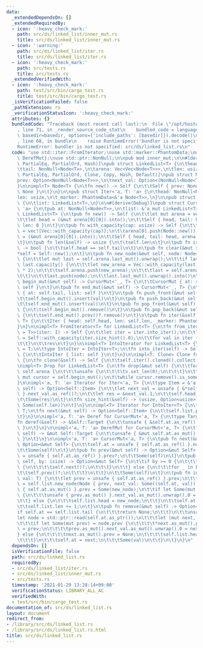 ```yaml
---
data:
  _extendedDependsOn: []
  _extendedRequiredBy:
  - icon: ':heavy_check_mark:'
    path: src/ds/linked_list/inner_mut.rs
    title: src/ds/linked_list/inner_mut.rs
  - icon: ':warning:'
    path: src/ds/linked_list/iter.rs
    title: src/ds/linked_list/iter.rs
  - icon: ':heavy_check_mark:'
    path: src/tests.rs
    title: src/tests.rs
  _extendedVerifiedWith:
  - icon: ':heavy_check_mark:'
    path: test/src/bin/cargo_test.rs
    title: test/src/bin/cargo_test.rs
  _isVerificationFailed: false
  _pathExtension: rs
  _verificationStatusIcon: ':heavy_check_mark:'
  attributes: {}
  bundledCode: "Traceback (most recent call last):\n  File \"/opt/hostedtoolcache/Python/3.9.1/x64/lib/python3.9/site-packages/onlinejudge_verify/documentation/build.py\"\
    , line 71, in _render_source_code_stat\n    bundled_code = language.bundle(stat.path,\
    \ basedir=basedir, options={'include_paths': [basedir]}).decode()\n  File \"/opt/hostedtoolcache/Python/3.9.1/x64/lib/python3.9/site-packages/onlinejudge_verify/languages/user_defined.py\"\
    , line 68, in bundle\n    raise RuntimeError('bundler is not specified: {}'.format(path.as_posix()))\n\
    RuntimeError: bundler is not specified: src/ds/linked_list.rs\n"
  code: "use std::iter::FromIterator;\nuse std::marker::PhantomData;\nuse std::ops::{Deref,\
    \ DerefMut};\nuse std::ptr::NonNull;\n\npub mod inner_mut;\n\n#[derive(Debug,\
    \ PartialEq, PartialOrd, Hash)]\npub struct LinkedList<T> {\n\thead: NonNull<Node<T>>,\n\
    \ttail: NonNull<Node<T>>,\n\tarena: Vec<Vec<Node<T>>>,\n\tlen: usize,\n}\n\n#[derive(Debug,\
    \ PartialEq, PartialOrd, Clone, Copy, Hash, Default)]\npub struct Node<T> {\n\t\
    prev: Option<NonNull<Node<T>>>,\n\tnext_val: Option<(NonNull<Node<T>>, T)>,\n\
    }\n\nimpl<T> Node<T> {\n\tfn new() -> Self {\n\t\tSelf { prev: None, next_val:\
    \ None }\n\t}\n}\n\npub struct Iter<'a, T: 'a> {\n\thead: NonNull<Node<T>>,\n\t\
    len: usize,\n\t_marker: PhantomData<&'a Node<T>>,\n}\n\npub struct IntoIter<T>\
    \ {\n\tlist: LinkedList<T>,\n}\n\n#[derive(Debug)]\npub struct CursorMut<'a, T:\
    \ 'a> {\n\tpub at: NonNull<Node<T>>,\n\tlist: &'a mut LinkedList<T>,\n}\n\nimpl<T>\
    \ LinkedList<T> {\n\tpub fn new() -> Self {\n\t\tlet mut arena = vec![vec![Node::new()]];\n\
    \t\tlet head = (&mut arena[0][0]).into();\n\t\tSelf { head, tail: head, arena,\
    \ len: 0 }\n\t}\n\tpub fn with_capacity(cap: usize) -> Self {\n\t\tlet mut arena\
    \ = vec![Vec::with_capacity(cap)];\n\t\tarena[0].push(Node::new());\n\t\tlet head\
    \ = (&mut arena[0][0]).into();\n\t\tSelf { head, tail: head, arena, len: 0 }\n\
    \t}\n\tpub fn len(&self) -> usize {\n\t\tself.len\n\t}\n\tpub fn is_empty(&self)\
    \ -> bool {\n\t\tself.head == self.tail\n\t}\n\tpub fn clear(&mut self) {\n\t\t\
    *self = Self::new();\n\t}\n\tpub fn new_node(&mut self, node: Node<T>) -> NonNull<Node<T>>\
    \ {\n\t\tlet mut last = self.arena.last_mut().unwrap();\n\t\tif last.len() ==\
    \ last.capacity() {\n\t\t\tlet new_arena = Vec::with_capacity(last.capacity()\
    \ * 2);\n\t\t\tself.arena.push(new_arena);\n\t\t\tlast = self.arena.last_mut().unwrap();\n\
    \t\t}\n\t\tlast.push(node);\n\t\tlast.last_mut().unwrap().into()\n\t}\n\tpub fn\
    \ begin_mut(&mut self) -> CursorMut<'_, T> {\n\t\tCursorMut { at: self.head, list:\
    \ self }\n\t}\n\tpub fn end_mut(&mut self) -> CursorMut<'_, T> {\n\t\tCursorMut\
    \ { at: self.tail, list: self }\n\t}\n\tpub fn push_front(&mut self, val: T) {\n\
    \t\tself.begin_mut().insert(val)\n\t}\n\tpub fn push_back(&mut self, val: T) {\n\
    \t\tself.end_mut().insert(val)\n\t}\n\tpub fn pop_front(&mut self) -> Option<T>\
    \ {\n\t\tself.begin_mut().remove()\n\t}\n\tpub fn pop_back(&mut self) -> Option<T>\
    \ {\n\t\tself.end_mut().prev()?.remove()\n\t}\n\tpub fn iter(&self) -> Iter<'_,\
    \ T> {\n\t\tIter { head: self.head, len: self.len, _marker: PhantomData }\n\t\
    }\n}\n\nimpl<T> FromIterator<T> for LinkedList<T> {\n\tfn from_iter<I: IntoIterator<Item\
    \ = T>>(iter: I) -> Self {\n\t\tlet iter = iter.into_iter();\n\t\tlet mut res\
    \ = Self::with_capacity(iter.size_hint().0);\n\t\tfor val in iter {\n\t\t\tres.end_mut().insert(val);\n\
    \t\t}\n\t\tres\n\t}\n}\n\nimpl<T> IntoIterator for LinkedList<T> {\n\ttype Item\
    \ = T;\n\ttype IntoIter = IntoIter<T>;\n\tfn into_iter(self) -> Self::IntoIter\
    \ {\n\t\tIntoIter { list: self }\n\t}\n}\n\nimpl<T: Clone> Clone for LinkedList<T>\
    \ {\n\tfn clone(&self) -> Self {\n\t\tself.iter().cloned().collect()\n\t}\n}\n\
    \nimpl<T> Drop for LinkedList<T> {\n\tfn drop(&mut self) {\n\t\tfor v in &mut\
    \ self.arena {\n\t\t\tunsafe {\n\t\t\t\tv.set_len(0);\n\t\t\t}\n\t\t}\n\t\tlet\
    \ mut cursor = self.begin_mut();\n\t\twhile cursor.remove().is_some() {}\n\t}\n\
    }\n\nimpl<'a, T: 'a> Iterator for Iter<'a, T> {\n\ttype Item = &'a T;\n\tfn next(&mut\
    \ self) -> Option<Self::Item> {\n\t\tlet next_val = unsafe { &*self.head.as_ptr()\
    \ }.next_val.as_ref()?;\n\t\tlet res = &next_val.1;\n\t\tself.head = next_val.0;\n\
    \t\tSome(res)\n\t}\n\tfn size_hint(&self) -> (usize, Option<usize>) {\n\t\t(self.len,\
    \ Some(self.len))\n\t}\n}\n\nimpl<T> Iterator for IntoIter<T> {\n\ttype Item =\
    \ T;\n\tfn next(&mut self) -> Option<Self::Item> {\n\t\tself.list.pop_front()\n\
    \t}\n}\n\nimpl<'a, T: 'a> Deref for CursorMut<'a, T> {\n\ttype Target = T;\n\t\
    fn deref(&self) -> &Self::Target {\n\t\tunsafe { &self.at.as_ref().next_val.as_ref().unwrap().1\
    \ }\n\t}\n}\n\nimpl<'a, T: 'a> DerefMut for CursorMut<'a, T> {\n\tfn deref_mut(&mut\
    \ self) -> &mut Self::Target {\n\t\tunsafe { &mut self.at.as_mut().next_val.as_mut().unwrap().1\
    \ }\n\t}\n}\n\nimpl<'a, T: 'a> CursorMut<'a, T> {\n\tpub fn next(&mut self) ->\
    \ Option<&mut Self> {\n\t\tself.at = unsafe { self.at.as_ref() }.next_val.as_ref()?.0;\n\
    \t\tSome(self)\n\t}\n\tpub fn prev(&mut self) -> Option<&mut Self> {\n\t\tself.at\
    \ = unsafe { self.at.as_ref() }.prev?;\n\t\tSome(self)\n\t}\n\tpub fn advance(&mut\
    \ self, by: isize) -> Option<&mut Self> {\n\t\tif by >= 0 {\n\t\t\tfor _ in 0..by\
    \ {\n\t\t\t\tself.next()?;\n\t\t\t}\n\t\t} else {\n\t\t\tfor _ in by..0 {\n\t\t\
    \t\tself.prev()?;\n\t\t\t}\n\t\t}\n\t\tSome(self)\n\t}\n\tpub fn insert(&mut self,\
    \ val: T) {\n\t\tlet prev = unsafe { self.at.as_ref() }.prev;\n\t\tlet new_node\
    \ = self.list.new_node(Node { prev, next_val: Some((self.at, val)) });\n\t\tunsafe\
    \ { self.at.as_mut() }.prev = Some(new_node);\n\t\tif let Some(mut prev) = prev\
    \ {\n\t\t\tunsafe { prev.as_mut() }.next_val.as_mut().unwrap().0 = new_node;\n\
    \t\t} else {\n\t\t\tself.list.head = new_node;\n\t\t}\n\t\tself.at = new_node;\n\
    \t\tself.list.len += 1;\n\t}\n\tpub fn remove(&mut self) -> Option<T> {\n\t\t\
    if self.at == self.list.tail {\n\t\t\treturn None;\n\t\t}\n\t\tunsafe {\n\t\t\t\
    let node = std::ptr::read(self.at.as_ptr());\n\t\t\tlet (mut next, val) = node.next_val?;\n\
    \t\t\tif let Some(mut prev) = node.prev {\n\t\t\t\t*next.as_mut().prev.as_mut().unwrap()\
    \ = prev;\n\t\t\t\tprev.as_mut().next_val.as_mut().unwrap().0 = next;\n\t\t\t\
    } else {\n\t\t\t\tnext.as_mut().prev = None;\n\t\t\t\tself.list.head = next;\n\
    \t\t\t}\n\t\t\tself.at = next;\n\t\t\tSome(val)\n\t\t}\n\t}\n}\n"
  dependsOn: []
  isVerificationFile: false
  path: src/ds/linked_list.rs
  requiredBy:
  - src/ds/linked_list/iter.rs
  - src/ds/linked_list/inner_mut.rs
  - src/tests.rs
  timestamp: '2021-01-29 13:28:14+09:00'
  verificationStatus: LIBRARY_ALL_AC
  verifiedWith:
  - test/src/bin/cargo_test.rs
documentation_of: src/ds/linked_list.rs
layout: document
redirect_from:
- /library/src/ds/linked_list.rs
- /library/src/ds/linked_list.rs.html
title: src/ds/linked_list.rs
---
```

